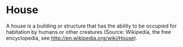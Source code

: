 # House

A house is a building or structure that has the ability to be occupied for habitation by humans or other creatures (Source: Wikipedia, the free encyclopedia, see <a href="http://en.wikipedia.org/wiki/House">http://en.wikipedia.org/wiki/House</a>).
